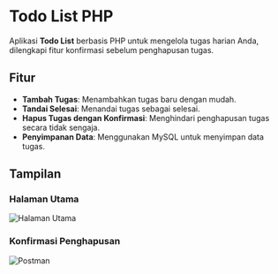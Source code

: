 # Todo List PHP

Aplikasi **Todo List** berbasis PHP untuk mengelola tugas harian Anda, dilengkapi fitur konfirmasi sebelum penghapusan tugas.

## Fitur

- **Tambah Tugas**: Menambahkan tugas baru dengan mudah.
- **Tandai Selesai**: Menandai tugas sebagai selesai.
- **Hapus Tugas dengan Konfirmasi**: Menghindari penghapusan tugas secara tidak sengaja.
- **Penyimpanan Data**: Menggunakan MySQL untuk menyimpan data tugas.

## Tampilan

### Halaman Utama
![Halaman Utama](https://imgur.com/qrmJzPF.png)

### Konfirmasi Penghapusan
![Postman](https://imgur.com/6yMDGzH.png)